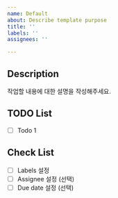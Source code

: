 ```yaml
---
name: Default
about: Describe template purpose
title: ''
labels: ''
assignees: ''

---
```


## Description
작업할 내용에 대한 설명을 작성해주세요.

## TODO List
- [ ] Todo 1

## Check List
- [ ] Labels 설정
- [ ] Assignee 설정 (선택)
- [ ] Due date 설정 (선택)
